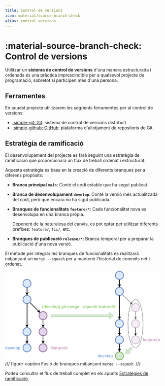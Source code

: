 ```yaml
---
title: Control de versions
icon: material/source-branch-check
alias: control-versions
---
```


# :material-source-branch-check: Control de versions
Utilitzar un __sistema de control de versions__ d'una manera estructurada i ordenada
és una pràctica imprescindible per a qualsevol projecte de programació,
sobretot si participen més d'una persona.


## Ferramentes
En aquest projecte utilitzarem les següents ferramentes per al control de versions:

- [:simple-git: Git][git]: sistema de control de versions distribuït.
- [:simple-github: GitHub][github]: plataforma d'allotjament de repositoris de Git.

[git]: https://git-scm.com/
[github]: https://github.com/


## Estratègia de ramificació
El desenvolupament del projecte es farà seguint una estratègia de ramificació
que proporcionarà un flux de treball ordenat i estructurat.

Aquesta estratègia es basa en la creació de diferents branques per a diferens propòsits:

- __Branca principal `main`__: Conté el codi estable que ha segut publicat.
- __Branca de desenvolupament `develop`__: Conté la versió més actualitzada del codi,
    però que encara no ha sigut publicada.
- __Branques de funcionalitats `feature/*`__: Cada funcionalitat nova es desenvolupa en una branca pròpia.

    Depenent de la naturalesa del canvis, es pot optar per utilitzar diferents prefixes: `feature/`, `fix/`, etc.

- __Branques de publicació `release/*`__: Branca temporal per a preparar la publicació d'una nova versió.

[estrategies-ramificacio]: https://joapuiib.github.io/curs-git/apunts/05_estrategies/01_estrategies_ramificacio/

El mètode per integrar les branques de funcionalitats es realitzarà mitjançant
un `merge --squash` per a mantenir l'historial de commits net i ordenat.

![Fusió de branques en un sol commit](./img/merge_squash.png)
/// figure-caption
Fusió de branques mitjançant `merge --squash`.
///

Podeu consultar el flux de treball complet en els apunts [Estratègies de ramificació][estrategies-ramificacio].
